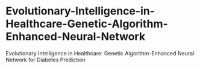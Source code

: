 # Evolutionary-Intelligence-in-Healthcare-Genetic-Algorithm-Enhanced-Neural-Network
Evolutionary Intelligence in Healthcare: Genetic Algorithm-Enhanced Neural Network for Diabetes Prediction

